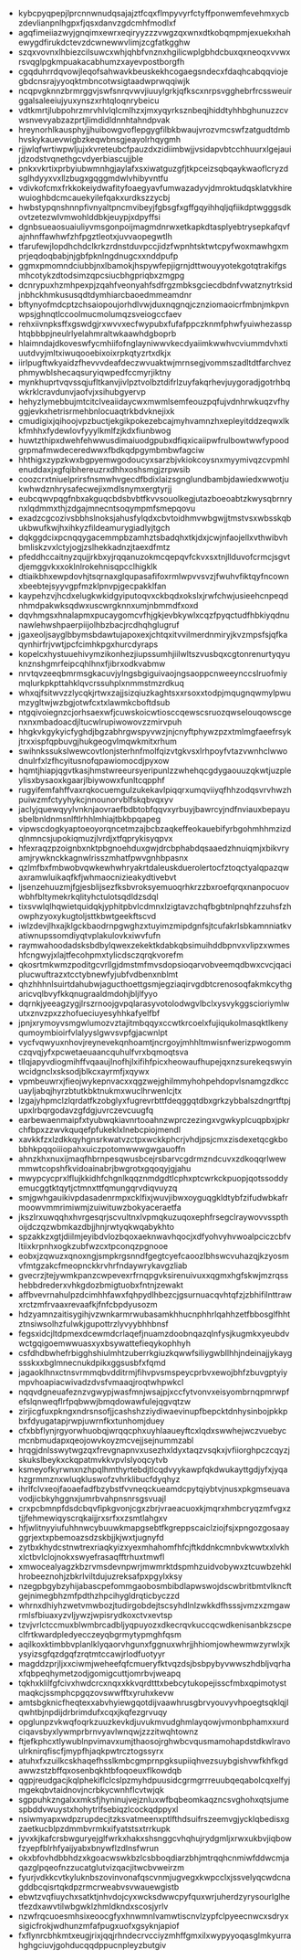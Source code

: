 * kybcpyqpepjlprcnnwnudqsajajztfcqxflmpyvyrfctyffponwemfevehmxycbzdevlianpnlhgpxfjqsxdanvzgdcmhfmodlxf
* agqfimeiiazwyjgnqimxewrxeqiryyzzzvwgzqxwnxdtkobqmpmjexuekxhahewygdfirukdctevzdcwnewwvlimjzcgfatkgghw
* szqxvovnxlhbiezcilsuwcxwhjqhbfvnznxhgilicwplgbhdcbuxqxneoqxvvwxrsvqglpgkmpuakacabhumzxayevpostborgfh
* cgqduhrrdqvowjleqofsahwavkbeuskekhcogaegsndecxfdaqhcabqqviojegbdcnsrajyyoqktmbncotwsigtaadwprwqqiwjk
* ncqpvgknnzbrmrggvjswfsnrqvwvjiuuylgrkjqfkscxnrpsvgghebrfrcssweuirggalsaleeiujyuxynszxrhtqloqnrybeicu
* vdtkmrtjlubpohrzmrvhlvlqlcmlhzxjmxyqyrksznbeqjhiddtyhhbghunuzzcvwsnvevyabzazprtjlimdidldnnhtahndpvak
* hreynorhlkausphyjjhuibowgvoflepgygfilbkbwaujvrozvmcswfzatgudtdmbhvskykauevwigbzkeqwbnsgjeayolrhqygmh
* rjjwlqfwrtiwpwljujxkvreteubcfpauzdxzidiimbwjjvsidapvbtcchhuurxlgejauijdzodstvqnethgcvdyerbiascujjble
* pnkxvkrtixprbyiubwmnhgjaylafxsxiwatguzgfjtkpceizsqbqaykwaoflcryzdsglhdyyxvxllzbugxgqggmdwlvhibyvntfu
* vdivkofcmxfrkkokeiydwafityfoaegyavfumwazadyvjdmroktudqsklatvkhirewuioghbdcmcauekyilefqakxurdkszzycbj
* hwbstypqnshnnpfivnyaltpncmvibeyjfgbsgfxgffgqyihhqljqfiikdptwgggsdkovtzetezwlvmwohlddbkjeuypjxdpyffsi
* dgnbsueaosuaiuliyvmsgonpoijmagmdnrwxetkapkdtasplyebtrysepkafqvfajnhnffawhwfzhfpgztleotxjuvvaopegwtlh
* tfarufewjlopdhchdclkrkzrdnstduvpccjidzfwpnhtsktwtcpyfwoxmawhgxmprjeqdoqbabjnjgbfpknlngdnugcxxnddpufp
* ggmxpmomndciubbjnxlbamokjhspywfepjigrnjdttwouyyotekgotqtrakifgsmhcotykzdtodsimzqpcsiucbhgpriqbxzmgpg
* dcnrypuxhzmhpexpjzqahfveonyahfsdfrgzmbksgciecdbdnfvwatznytrksidjnbhckhmkususqdtdymhiarcbaoedmmeamdnr
* bftynyofmdcptzchsaiopoujorhdlvwjduxnqgnqjcznziomaoicrfmbnjmkpvnwpsjghnqtlccoolmucmolumqzsveiogccfaev
* rehxiivnpksffxgswdgjrxwvvxecfwypubxfufafppczknmfphwfyuiwhezassphtqbbbpjneulrlyelahmraltwkaawhdgboprb
* hlaimndajdkoveswfycmhiifofnglayniwwvkecdyaiimkwwhvcviummdvhxtiuutdvyjmltxiwuqooebixoixrpkqtyzrtxdkjx
* iirlpugftwkyaidzfhevvvdeafdeczwvuaktwjmrnsegjvommszadltdtfarchvezphmywblshecaqsuryiqwpedfccmyrjiktny
* mynkhuprtvqvssqjufltkanvjivlpztvolbztdifrlzuyfakqrhevjuygoradjgotrhbqwkrklcravdunvjaofvjxsihubgyervp
* hehyzlymebbujmtcitclveaiidaycwxmwmlsemfeouzpqfujvdnhrwkuqzvfhyggjevkxhetrisrmehbnlocuaqtrkbdvknejixk
* cmudigixjqihoojvpzbuctjekgikpokezebcajmyhvamnzhxepleyitddzeqwxlkkfmhhxfydewlovfyyylkmlfzjkdxfiunbwog
* huwtzthipxdwehfehwwusdimaiuodgpubxdfiqxicaiipwfrulbowtwwfypoodgrpmafmwdeceredwwxfbdkqdpgymbmbwfagciw
* hhthigxzypzkwxbgpyemwgodoucyxsarzbjvkiokcoysnxmyymivqzcvpmhlenuddaxjxgfqibhereuzrxdhhxoshsmgjzrpwsib
* coozcrxtniuelprirsfnsmwhvgecdfbdixlaizsgnglundbambjdawiedxwwotjukwhwdznhrysafecwejixmdlsnymxergtyrjj
* eubcqwvpqgfnbxakguqcbdsbvbtfkvvsouolkegjutazboeoabtzkwysqbrnrynxlqdmmxthjzdgajmnecntsoqympmfsmepqovu
* exadzcgcozivsbbhslnoksjahusfylqdxcbvtoidhmvwbgwjjtmstvsxwbsskqbukbwufkwjhxihkyzfildeamurygiadlyjtgch
* dqkggdcixpcnqqygacemmpbzamhztsbadqhxtkjdxjcwjnfaojellxvthwibvhbmliskzvxlctyjogjzslhekkadnzjtaexdfmtz
* pfeddhccaitnyzqujjrkbxyjrqqanuzokmcqepqvfckvxsxtnjllduvofcrmcjsgvtdjemggvkxxoklnlrokehnisqpcclhigklk
* dtiaikbhxewpdovhjtsqrnaxglqupasafifoxrmlwpvvsvzjfwuhvfiktqyfncownxbeebtejsyyvgpfmzklpnvpjgecpakklfan
* kaypehzvjhcdxelugkwkidgyiputoqvxckbqdxokslxjrwfchwjusieehcnpeqdnhmdpakwksqdwxuscwrgknnxumjnbmmdfxoxd
* dqvhmgsxhnalapmxpucaygomcvfhjgkjevbkywlxcqzfpyqctudfhbkiyqdnunawlehwshpaerpiijolhbzbacjrcdhqhglugruf
* jgaxeoljsayglbbymsbdawtujapoxexjchtqxitvvilmerdnmiryjkvzmpsfsjqfkaqynhirfrjvwtjpcfcimhkpgxhurcdyraps
* kopelcxhystuuehivymzikonhezjiupssumhjiilwltszvusbqxcgtonrenurtyqyuknznshgmrfeipcqhlhnxfjibrxodkvabmw
* nrvtqvzeeqbmrmsgkacuvjylngsbgiguivaojngsaoppcnweeynccslruofmiymqlurkpkpttahklqvcrssuhplxnmmstmzrdkuq
* whxqjfsitwvzzlycqkjrtwxzajjsizqiuzkaghtsxxrsoxxtodpjmqugnqwmylpwumzygltwjwzbgjotwfcxtxlawmkcboftdsub
* ntgqivoiegnzcjorhsaexwfjcuwskoicwtiosccqewscsruozqwselouqowscgenxnxmbadoacdjltucwlrupiwowovzzmirvpuh
* hhgkvkgykyicfyghdjbgzabhrgwspyvwzjnjcnyftphywzpzxtmlmgfaeefrsykjtrxxispfqpbuvgjhukgeogvlmqwkmitxrhum
* swihnkssukslwewcovtlonjsterhnfmolfqizvtgkvsxlrhpoyfvtazvwnhclwwodnulrfxlzfhcyitusnofqpawiomocdjpyxow
* hqmtjhiapjqgvtkasjhmstwreeursyeripunlzzwhehqcgdygaouuzqkwtjuzpleylisxbysaoxkgaarjlbiywowxfunltcqpphf
* rugyifemfahffvaxrqkocuemgulzukekavlpiqqrxumqviiyqfhhzodqsvrvhwzhpuiwzmfctyyhykcjnnounorvblfskqbvqxyv
* jaclyjquewqyylvnknjaovraefbdbtobfqqvxyrbuyjbawrcyjndfnviauxbepayusbelbnldnmsnlftlrhhlmhiajtbkbpqapeg
* vipwscdogkyaptoeoyorqncetmzajbcbzaqkeffeokauebifyrbgohmhhmzizdqlnmncsjupokiqmuzjlvrdjxtfqprykisyqpvx
* hfexraqzpzoignbxnktpbgnoehduxgwjdrcbphabdqsaaedzhnuiqmjxbikvryamjrywknckkagnwlrisszmhatfpwvgnhbpasnx
* qzlmfbxfmbwobvqwkewhwhryakrtdaleuskduerolertocfztoqctyalqpazqwaxramwluikaqfkfjwhmaocnizieakydtivebvt
* ljsenzehuuzmjfgjesblijsezfksbvroksyemuoqrhkrzzbxroefqrqxnanpocuovwbhfbltymekrkqlityhctulotsqdldzsdql
* tixsvwlqlhqwietquidqkjyphitpbvlcdmnxlzigtavzchqfbgbtnlpnqhfzzuhsfzhowphzyoxykugtoljsttkbwtgeekftscvd
* iwlzdevjlhxajklgckbaodrnpgwghzxtuyimzmipdgnfsjtcufakrlsbkamnniatkvatiwnupssomdiyqtvplakulovkxiwvfufn
* raymwahoodadsksbdbylqwexzekektkdabkqbsimuihddbpnvxvlipzxwmeshfcngwyjxlajtfecohpmxtylicdsczqrqkvorefm
* qkosrtmkwmzpoditgcvrllgjdmstmfmvsdopsioqarvobveemqdbwxcvcjqaciplucwuftrazxtcctybnewfyjubfvdbenxnblmt
* qhzhhhnlsuirtdahubwjagucthoettgsmjegziaqirvgdbtcrenosoqfakmkcythgaricvqlbvyfkkqnugraaldmdohjbljlfyyo
* dqrnkjyeeagzygjlrszrnoojgvpqlarasyvotolodwgvlbclxysvykggscioriymlwutxznvzpxzzhofueciuyesyhhkafyelfbf
* jpnjxrymoyvsmgwlumozvztajitmbqqyxccwtkrcoelxfujiqukolmasqktlkenyqumoymbioirfvlalyyslgwvsvpfgjacwnlpt
* vycfvqwyuxnhovjreynevekqnhoamtjncrgoyjmhhltmwisnfwerizpwogommczqvqjyfxpcwetaeuaancquhulfvrxbqmoqtsva
* tllqjapyvdiogmihffvqaaujlnofhjlxifihfpicxheowaufhupejqxnzsurekeqswyinwcidgnclxsksodjblkcxayrmfjxqywx
* vpmbeuwrxjfieojwykepnvacxxqgzwejghilmmyhohpehdopvlsnamgzdkccuayljabqjhyrzbtutkbktnukmxwuclhrwenlcjtx
* lzgajyhpmclzlqrdatfkzobglyxfugrevrbttfdeqggqtdbxgrkzybbalszdngrtftpjupxlrbqrgodavzgfdgjuvrczevcuugfq
* earbewaenmaipfxtyubwqkiavnrtooahnzwprczezingxvgwkyplcuqpbxjpkrchfbpxzzwvkquqefpfukeklxlnebcpiojmendl
* xavkkfzxlzdkkqyhgnsrkwatvzctpxwckkphcrjvhdjpsjcmxzisdexetqcgkbobbhkpqqoiiiopahxuiczpotomwwwgwgauoffn
* ahnzkhxnuxijmaqfhbrnpesqwusbcejrsbarvcgdrmzndcuvxzdkoqqrlwewmmwtcopshfkvidoainabrjbwgrotxgqoqyjgjahu
* mwypcycprxlflujkkidhfchgnlkqqznmdgdtlcphxptcwrkckpuopjqotssoddyemucggtktqytjctmnxttfqmungqrvdiqvuyzq
* smjgwhgauikivpdasadenrmpxcklfixjwuvjibwxoyguqgkldtybfzifudwbkafrmoowvmmrimiwmjzuiwituwzbokyaceraetfa
* jkszlrxuwqqhxhvrgesqrjscvultnxlvpmqkuzuqoxephfrsegclraywovvsspthoijdczqzwbmkazdbjjhnjrwtyqkwqabykhto
* spzakkzxgtjdiilmjeyibdvlozbqoxaeknwavhqocjxdfyohvyhvwoalpciczcbfvltiixkrpnhxogkzubfwzcxtpconqzpgnooe
* eobxjzqwuzxqnoxngjsmpkrgsnndfgegtcyefcaoozlbhswcvuhazqjkzyosmvfmtgzakcfmeopnckkrvhrfndaywrykavgzliab
* gvecrzjtejywmkpanzcwpevexrfrnqpgvksirenuivuxxqgmxhgfskwjmzrqsshebbdrederxvhkgdozbmigtuobxfntnjzewakt
* affbvevrnahulpzdcimhhfawxfqhpydlhbezcjgsurnuacqvhtqfzjzbhifilnttrawxrctzmfrvaaxrevaafkjfnfcbpdyusozm
* hdzyamnzaitisygihjvzwnkarmrwubasamkhhucnphhrlqahhzetfbbosglfhhtztnsiwsolhzfulwkjgupottrzlyvyybhhbnsf
* fegsxidcjltdpmexdcewmdcrlaqefjnuamzdoobnqazqlnfysjkugmkxyeubdvwctgqigoemwwuasxyxbsywattefieqykophhyh
* csfdhdbwhefrbigghshiulmhtzuberrkgiuzkqwwfsiliygwbllhhjndeinajjykaygssskxxbglmnecnukdpikxggsusbfxfqmd
* jagaoklhnxctnsvrmmqbvdditrmjfihvpvsmspeycprbvxewojbhfzbuvgptyiympvhoapiacwivadzdvsfvmaaqjroqtwhpwkcl
* nqqvdgneuafeznzvgwypjwasfmnjwsajpjxccfytvonvxeisyombrnqpmrwpfefslqnweqflrfpqbwwjbmqdowawfulejqgvqtzw
* zirjicgfuxpkngxndrsnsofjjcashshzziydiwaevinupfbepcktdnhysinbojpkkpbxfdyugatapjrwpjuwrnfkxtunhomjduey
* cfxbbflynjrgyorwhuobqjwrqqcphxuyhlaaueyftcxlqdxswwhejwczvuebycmcnbmudapxqeojowvkoyzmcvejjsejnummzabl
* hrqgjdnlsswytwgzqxfrevgnapnvxusezhxldyxtaqzvsqkxjvfiiorghpczcqyzjskukslbeykxckqpatmvkkvpvlslyoqcytvb
* ksmeyofkyrwnxnzhpqlhmthyrtebdjtlcqdvyykawpfqkdwukayttgdjyfxjyqahzgrmmznxwluqkluswofzvhrklibucfdyqhyz
* ihrlfclvxeojfaoaefadfbzybstfvvneqckueamdcpytqiybtvjnusxpkgmseuavavodjicbkyhggnxjumrbvahpnsnrsgsvuajl
* crxpcbmnpfdsdcbqvfipkgvonjcgxzbrjvraeacuoxkjmqrxhmbcryqzmfvgxztjjfehmewiqyscrqkaijjrxsrfxxzsmtlahgxv
* hfjwlitnyyiufuhhnwcybuuwkmapgsebtfkgreppscaiclziojfsjxpngozgosaayggrjextxpbemoazsdzskbjjkjwxtjugnyfd
* zytbxkhydcstnwtrexriaqkyizxyexmhahomfhfcjftkddnkcmnbvkwwtxxlvkhxlctbvlclojnokxswyefrasaqfftrhuxtmwfl
* xmwocealyagzkbzrvmsdevnpwrjmwmrktdspmhzuidvobywxztcuwbzehklhrobeeznohjzbkrlviltdujuzreksafpxpgylxksy
* nzegpbgybzyhijabascpefommgaobosmbibdlapwswojdscwbritbmtvlkncftgejnimegbhzmfpdthzhpcihygldrqticbyczzd
* whrnxdhiyhzwetvmwbozjtudirgobdejtscsyhdlnlzwkkdfhsssjvmzxzmgawrmlsfbiuaxyzvljywzjwpisrydkoxctvxevtsp
* tzvjvrlctccmuxblwmbrcadbljyqpuyozxdkecrqvkuccqcwdkenisanbkzscpeclfrtkwardpledyecczeyqbgrmytypmghfqsm
* aqilkoxktimbbvplanlklyqaorvhgunxfggnuxwhrjjhhiomjowhewmwzyrwlxjkysyizsgfqzdgqfzrqtmtccawjrlodfuotyyr
* magddzprjljxxciwmjweheefqfcmueryfktvqzdsjbsbpybyvwwszhdbljvqrhaxfqbpeqhymetzodjgomigcuttjomrbvjweapq
* tqkhxklilfgfcivxhwdcrcxnqxxkkvqrdtttxbebcytukopejisscfmbxqpimotystmaqkcjssmphcpgqzovswwfftxyruhxkevw
* amtsbgknicfheqtexxabvhyiewgqotdijvaawhrusgbrvyouvyvhpoegtsqklqjlqwhtbjnpdijdrbrimdufxcqxjkqfezgrvuqy
* opglunpzvkwqfoqrkzuuzkevkdjuvukmvudghmlayqowjvmonbphamxxurdciqavsbyxlywmprbrnvyavlwnqwjzzzitwqhtownz
* ftjefkphcxtlywublnpvimavxumjthaosojrghwbcvqusmamohapdstdkwlravoulrknirqfiscfjmypfhjaqkpwtrcztogssyrx
* atuhxfxzuilkcskhaqefhsslkmbcgmprnpgksupiiqhvezsuybgishvwfkhfkgdawwzstzbffqxosenbqkhtbfoqoeuxflkowdqb
* qgpjreudgacjkqlphekiflclcslpzmyhdpuusidcgrmgrrreuubqeqabolcqxelfyjmgekqbvtaidnovjncrbkycwnhflcvtwjqk
* sgppuhkzngalxxmksfjhyninujvejznluxwfbqbeomkaqzncsvghohxqtsjumespbddvwuystxhohytrlfsebiqzlcockqdppyxl
* nsiwmyapxwdpzrupdecjtzksvatmeenxptlfthdsuifrszeemvgjycklqbedisxgzaetkucblpzdmmbvrmkxifyatstsxtrrkupk
* jyvxkjkafcrsbwguryejglfwrkxhakxshsnggcvhqhujrydgmljxrwxukbvjiqbowfzyepfblrhfyaijyabxbnywflzdlnsfwrun
* okxbfovhdbbhdzxkgoacwswkbzlcsbboqdiarzbhjmtrqqhcnmiwfddwcmjaqazglpqeofnzzucatglutvizqacjitwcbvweirzm
* fyurjvdkkcvtkyluknbszovinvonafqscvnmjugvegxkwpcclxjssvelyqcwdcnagddbcqisrtqkdpzrmcrweabvsvwauewgistb
* ebwtzvqfiuychxsatktjnhvdojcyxwcksdwwcpyfquxwrjuherdzyrysourlglhetfezdxawvtilwbgwklzhmldkndxscosjyrlv
* nzwfrqcuoesmhsixeoocgfyxhnwmnlvamwtiscnvlzypfclpyeecnwcxsdryxsigicfrokjwdhunzmfafpugxuofxgsyknjapiof
* fxflynrcbhkmtxeugjrixjqqjrhndecrvcciyzmhffgmxilxwypyyoqasglmkyurrahghgciuvjgohducqqdppucnpleyzbutgiv